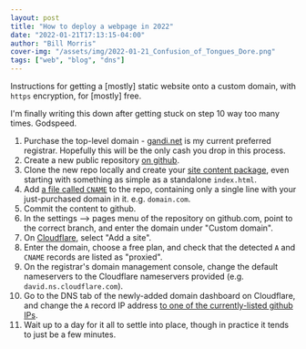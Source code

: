 ```yaml
---
layout: post
title: "How to deploy a webpage in 2022"
date: "2022-01-21T17:13:15-04:00"
author: "Bill Morris"
cover-img: "/assets/img/2022-01-21_Confusion_of_Tongues_Dore.png"
tags: ["web", "blog", "dns"]
---
```


Instructions for getting a [mostly] static website onto a custom domain, with `https` encryption, for [mostly] free. 

I'm finally writing this down after getting stuck on step 10 way too many times. Godspeed.

1. Purchase the top-level domain - [gandi.net](https://www.gandi.net/en-US/domain) is my current preferred registrar. Hopefully this will be the only cash you drop in this process.
2. Create a new public repository [on github](https://github.com/new).
3. Clone the new repo locally and create your [site content package](https://github.com/wboykinm/wintry-mix), even starting with something as simple as a standalone `index.html`.
4. Add [a file called `CNAME`](https://github.com/wboykinm/wintry-mix/blob/master/CNAME) to the repo, containing only a single line with your just-purchased domain in it. e.g. `domain.com`.
5. Commit the content to github.
6. In the settings --> pages menu of the repository on github.com, point to the correct branch, and enter the domain under "Custom domain".
7. On [Cloudflare](https://dash.cloudflare.com/), select "Add a site".
8. Enter the domain, choose a free plan, and check that the detected `A` and `CNAME` records are listed as "proxied".
9. On the registrar's domain management console, change the default nameservers to the Cloudflare nameservers provided (e.g. `david.ns.cloudflare.com`).
10. Go to the DNS tab of the newly-added domain dashboard on Cloudflare, and change the `A` record IP address [to one of the currently-listed github IPs](https://docs.github.com/en/pages/configuring-a-custom-domain-for-your-github-pages-site/managing-a-custom-domain-for-your-github-pages-site#configuring-an-apex-domain).
11. Wait up to a day for it all to settle into place, though in practice it tends to just be a few minutes.